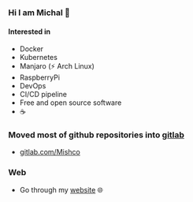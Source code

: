 ### Hi I am Michal 👋

#### Interested in

* Docker
* Kubernetes
* Manjaro (⚡ Arch Linux)
* RaspberryPi 
* DevOps 
* CI/CD pipeline
* Free and open source software 
* ☕ 

### Moved most of github repositories into [gitlab](https://about.gitlab.com/)

* [gitlab.com/Mishco](https://gitlab.com/Mishco)

### Web

* Go through my [website](https://mishco.gitlab.io/) 🌐

<!--
**Mishco/Mishco** is a ✨ _special_ ✨ repository because its `README.md` (this file) appears on your GitHub profile.

Here are some ideas to get you started:

- 🔭 I’m currently working on ...
- 🌱 I’m currently learning ...
- 👯 I’m looking to collaborate on ...
- 🤔 I’m looking for help with ...
- 💬 Ask me about ...
- 📫 How to reach me: ...
- 😄 Pronouns: ...
- ⚡ Fun fact: ...
-->

